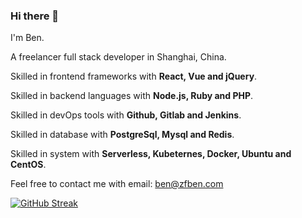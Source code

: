 ### Hi there 👋

I'm Ben.

A freelancer full stack developer in Shanghai, China.

Skilled in frontend frameworks with **React, Vue and jQuery**.

Skilled in backend languages with **Node.js, Ruby and PHP**.

Skilled in devOps tools with **Github, Gitlab and Jenkins**.

Skilled in database with **PostgreSql, Mysql and Redis**.

Skilled in system with **Serverless, Kubeternes, Docker, Ubuntu and CentOS**.

Feel free to contact me with email: [ben@zfben.com](mailto:ben@zfben.com)

[![GitHub Streak](https://github-readme-streak-stats.herokuapp.com/?user=zfben)](https://github.com/zfben)
